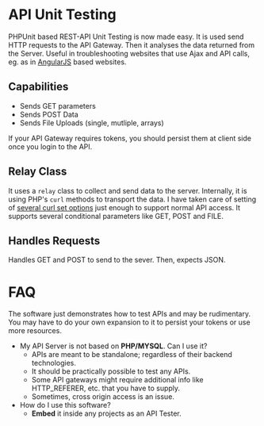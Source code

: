 # API Unit Testing

PHPUnit based REST-API Unit Testing is now made easy.
It is used send HTTP requests to the API Gateway. Then it analyses the data returned from the Server.
Useful in troubleshooting websites that use Ajax and API calls, eg. as in [AngularJS](https://angularjs.org/) based websites.


## Capabilities

 * Sends GET parameters
 * Sends POST Data
 * Sends File Uploads (single, mutliple, arrays)

If your API Gateway requires tokens, you should persist them at client side once you login to the API.


## Relay Class
It uses a `relay` class to collect and send data to the server.
Internally, it is using PHP's `curl` methods to transport the data.
I have taken care of setting of [several curl set options](http://php.net/manual/en/function.curl-setopt.php) just enough to support normal API access.
It supports several conditional parameters like GET, POST and FILE.


## Handles Requests
Handles GET and POST to send to the sever. Then, expects JSON.


# FAQ
The software just demonstrates how to test APIs and may be rudimentary.
You may have to do your own expansion to it to persist your tokens or use more resources.

 * My API Server is not based on __PHP/MYSQL__. Can I use it?
   - APIs are meant to be standalone; regardless of their backend technologies.
   - It should be practically possible to test any APIs.
   - Some API gateways might require additional info like HTTP_REFERER, etc. that you have to supply.
   - Sometimes, cross origin access is an issue.
 * How do I use this software?
   - __Embed__ it inside any projects as an API Tester.
